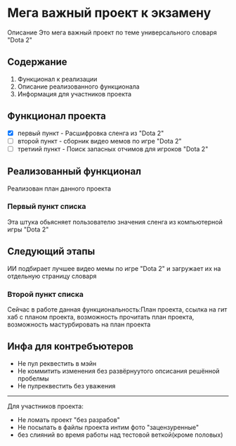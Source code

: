# Мега важный проект к экзамену

Описание
Это мега важный проект по теме универсального словаря "Dota 2"
## Содержание

1. Функционал к реализации
2. Описание реализованного функционала
3. Информация для участников проекта

## Функционал проекта 
- [x] первый пункт - Расшифровка сленга из "Dota 2"
- [ ] второй пункт - сборник видео мемов по игре "Dota 2"
- [ ] третиий пункт - Поиск запасных отчимов для игроков "Dota 2"

## Реализованный функционал
Реализован план данного проекта
### Первый пункт списка

Эта штука обьясняет пользователю значения сленга из компьютерной игры "Dota 2"

## Следующий этапы
ИИ подбирает лучшее видео мемы по игре "Dota 2" и загружает их на отдельную страницу словаря

### Второй пункт списка

Сейчас в работе данная функциональность:План проекта, ссылка на гит хаб с планом проекта, возможность прочитать план проекта, возможность мастурбировать на план проекта

## Инфа для контребъютеров

- Не пул реквестить в мэйн
- Не коммитить изменения без развёрнуутого опсисания решённой пробелмы
- Не пулреквестить без уважения

---

Для участников проекта:

- Не ломать проект "без разрабов"
- Не посылать в файлы проекта интим фото "зацензуренные"
- без слияний во время работы над тестовой веткой(кроме половых)
